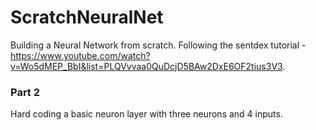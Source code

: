 # ScratchNeuralNet
Building a Neural Network from scratch.
Following the sentdex tutorial - https://www.youtube.com/watch?v=Wo5dMEP_BbI&list=PLQVvvaa0QuDcjD5BAw2DxE6OF2tius3V3.

### Part 2
Hard coding a basic neuron layer with three neurons and 4 inputs.